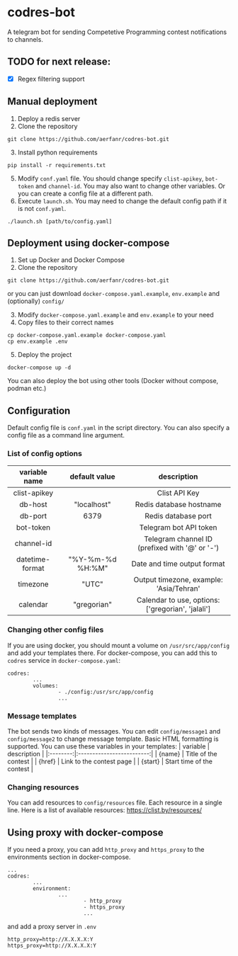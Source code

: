 # codres-bot
A telegram bot for sending Competetive Programming contest notifications to channels.

## TODO for next release:
- [x] Regex filtering support

## Manual deployment
1. Deploy a redis server
2. Clone the repository
```
git clone https://github.com/aerfanr/codres-bot.git
```
3. Install python requirements
```
pip install -r requirements.txt
```
5. Modify `conf.yaml` file. You should change specify `clist-apikey`, `bot-token` and `channel-id`. You may also want to change other variables. Or you can create a config file at a different path.
6. Execute `launch.sh`. You may need to change the default config path if it is not `conf.yaml`.
```
./launch.sh [path/to/config.yaml]
```

## Deployment using docker-compose
1. Set up Docker and Docker Compose
2. Clone the repository
```
git clone https://github.com/aerfanr/codres-bot.git
```
or you can just download `docker-compose.yaml.example`, `env.example` and (optionally) `config/`

3. Modify `docker-compose.yaml.example` and `env.example` to your need
4. Copy files to their correct names
```
cp docker-compose.yaml.example docker-compose.yaml
cp env.example .env
```
5. Deploy the project
```
docker-compose up -d
```

You can also deploy the bot using other tools (Docker without compose, podman etc.)

## Configuration
Default config file is `conf.yaml` in the script directory. You can also specify a config file as a command line argument.
### List of config options
|  variable name  |   default value  |                    description                    |
|:---------------:|:----------------:|:-------------------------------------------------:|
|   clist-apikey  |                  |                   Clist API Key                   |
|     db-host     |    "localhost"   |              Redis database hostname              |
|     db-port     |       6379       |                Redis database port                |
|    bot-token    |                  |               Telegram bot API token              |
|    channel-id   |                  |   Telegram channel ID (prefixed with '@' or '-')  |
| datetime-format | "%Y-%m-%d %H:%M" |            Date and time output format            |
|     timezone    |       "UTC"      |      Output timezone, example: 'Asia/Tehran'      |
|     calendar    |    "gregorian"   | Calendar to use, options: ['gregorian', 'jalali'] |
### Changing other config files
If you are using docker, you should mount a volume on `/usr/src/app/config` and add your templates there. For docker-compose, you can add this to `codres` service in `docker-compose.yaml`:
```
codres:
        ...
        volumes:
                - ./config:/usr/src/app/config
                ...
```

### Message templates
The bot sends two kinds of messages. You can edit `config/message1` and `config/message2` to change message template. Basic HTML formatting is supported.
You can use these variables in your templates:
| variable |        description        |
|:--------:|:-------------------------:|
|  {name}  |    Title of the contest   |
|  {href}  |  Link to the contest page |
|  {start} | Start time of the contest |

### Changing resources
You can add resources to `config/resources` file. Each resource in a single line. Here is a list of available resources: https://clist.by/resources/

## Using proxy with docker-compose
If you need a proxy, you can add `http_proxy` and `https_proxy` to the environments section in docker-compose.
```
...
codres:
        ...
        environment:
                ...
                        - http_proxy
                        - https_proxy
                        ...
```
and add a proxy server in `.env`
```
http_proxy=http://X.X.X.X:Y
https_proxy=http://X.X.X.X:Y
```
